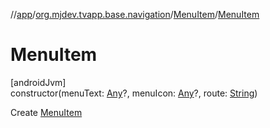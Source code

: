 //[app](../../../index.md)/[org.mjdev.tvapp.base.navigation](../index.md)/[MenuItem](index.md)/[MenuItem](-menu-item.md)

# MenuItem

[androidJvm]\
constructor(menuText: [Any](https://kotlinlang.org/api/latest/jvm/stdlib/kotlin/-any/index.html)?, menuIcon: [Any](https://kotlinlang.org/api/latest/jvm/stdlib/kotlin/-any/index.html)?, route: [String](https://kotlinlang.org/api/latest/jvm/stdlib/kotlin/-string/index.html))

Create [MenuItem](index.md)
